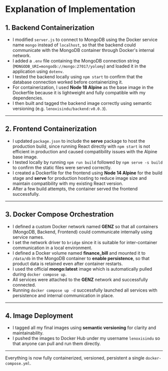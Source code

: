 # Explanation of Implementation

## 1. Backend Containerization

- I modified `server.js` to connect to MongoDB using the Docker service name `mongo` instead of `localhost`, so that the backend could communicate with the MongoDB container through Docker's internal network.
- I added a `.env` file containing the MongoDB connection string (`MONGODB_URI=mongodb://mongo:27017/yolomy`) and loaded it in the application using `dotenv`.
- I tested the backend locally using `npm start` to confirm that the database connection worked before containerizing it.
- For containerization, I used **Node 18 Alpine** as the base image in the Dockerfile because it is lightweight and fully compatible with my dependencies.
- I then built and tagged the backend image correctly using semantic versioning (e.g. `lenoxisindu/backend:v0.0.3`).

---

## 2. Frontend Containerization

- I updated `package.json` to include the **serve** package to host the production build, since running React directly with `npm start` is not efficient in production and caused compatibility issues with the Alpine base image.
- I tested locally by running `npm run build` followed by `npm serve -s build` to confirm the static files were served correctly.
- I created a Dockerfile for the frontend using **Node 14 Alpine** for the build stage and **serve** for production hosting to reduce image size and maintain compatibility with my existing React version.
- After a few build attempts, the container served the frontend successfully.

---

## 3. Docker Compose Orchestration

- I defined a custom Docker network named **GENZ** so that all containers (MongoDB, Backend, Frontend) could communicate internally using service names.
- I set the network driver to `bridge` since it is suitable for inter-container communication in a local environment.
- I defined a Docker volume named **finance_bill** and mounted it to `/data/db` in the MongoDB container to **enable persistence**, so that product data is retained even after container restarts.
- I used the official **mongo:latest** image which is automatically pulled during `docker compose up`.
- All services were attached to the **GENZ** network and successfully connected.
- Running `docker compose up -d` successfully launched all services with persistence and internal communication in place.

---

## 4. Image Deployment

- I tagged all my final images using **semantic versioning** for clarity and maintainability.
- I pushed the images to Docker Hub under my username `lenoxisindu` so that anyone can pull and run them directly.

---

Everything is now fully containerized, versioned, persistent a single `docker-compose.yml`.

